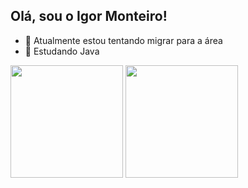 ## Olá, sou o Igor Monteiro!

- 🔭 Atualmente estou tentando migrar para a área
- 🌱 Estudando Java

<div>
  <img height="180em" src ="https://github-readme-stats.vercel.app/api?username=IMonteiroDev&show_icons=true&theme=nightowl"/>
  <img height="180em" src ="https://github-readme-stats.vercel.app/api/top-langs/?username=IMonteiroDev&layout=compact&langs_count=16&theme=nightowl"/>
</div>

